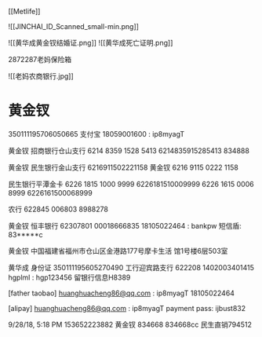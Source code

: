 [[Metlife]]

![[JINCHAI_ID_Scanned_small-min.png]]

![[黄华成黄金钗结婚证.png]]
![[黄华成死亡证明.png]]

2872287老妈保险箱

![[老妈农商银行.jpg]]


# 黄金钗

350111195706050665
支付宝
18059001600 : ip8myagT

黄金钗
招商银行仓山支行
6214 8359 1528 5413
6214835915285413
834888

黄金钗
民生银行金山支行
6216911502221158
黄金钗
6216 9115 0222 1158

民生银行平潭金卡
6226 1815 1000 9999
6226181510009999
6226 1615 0006 8999
6226161500068999

农行
622845 006803 8988278

黄金钗
恒丰银行
62307801 00018666835
18105022464 : bankpw
短信盾: 83*****c


黄金钗
中国福建省福州市仓山区金港路177号摩卡生活
馆1号楼6层503室

黄华成 身份证 350111195605270490
工行迎宾路支行 622208 1402003401415
hgplml : hgp123456
留银行信息H8389

[father taobao]
[huanghuacheng86@qq.com](mailto:huanghuacheng86@qq.com) : ip8myagT
18105022464

[alipay]
[huanghuacheng86@qq.com](mailto:huanghuacheng86@qq.com) : ip8myagT
payment pass: ijbust832

9/28/18, 5:18 PM
153652223882
黄金钗
834668
834668cc
民生直销794512